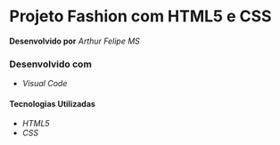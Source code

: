 # Projeto Fashion com HTML5 e CSS

**Desenvolvido por** *Arthur Felipe MS*

### Desenvolvido com
* *Visual Code*

#### Tecnologias Utilizadas
* *HTML5*
* *CSS*
